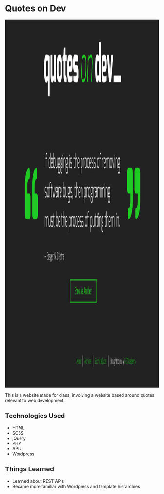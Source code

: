 # Quotes on Dev

<img src="/quotes on dev screenshot.png" alt="a screenshot of the quotes on dev desktop website" height="1200" width="600">

This is a website made for class, involving a website based around quotes relevant to web development.

## Technologies Used

- HTML
- SCSS
- jQuery
- PHP
- APIs
- Wordpress

## Things Learned

- Learned about REST APIs
- Became more familiar with Wordpress and template hierarchies
